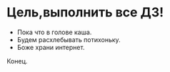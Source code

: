 # Цель,выполнить все ДЗ!

- Пока что в голове каша.
- Будем расхлебывать потихоньку.
- Боже храни интернет.

Конец.